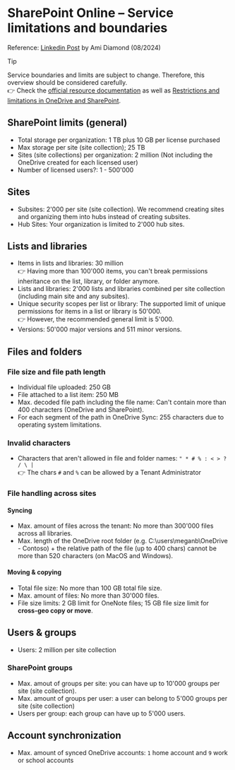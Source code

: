 # SharePoint Online – Service limitations and boundaries

Reference: [Linkedin Post](https://www.linkedin.com/posts/ami-diamond-mvp-70a798b_sharepoint-office365-microsoft365-activity-7235199542466367488-aisE/) by Ami Diamond (08/2024)

> [!TIP]
> Service boundaries and limits are subject to change. Therefore, this overview should be considered carefully.<br>
> 👉 Check the [official resource documentation](https://learn.microsoft.com/en-us/office365/servicedescriptions/sharepoint-online-service-description/sharepoint-online-limits) as well as [Restrictions and limitations in OneDrive and SharePoint](https://support.microsoft.com/en-us/office/restrictions-and-limitations-in-onedrive-and-sharepoint-64883a5d-228e-48f5-b3d2-eb39e07630fa).

## SharePoint limits (general)

- Total storage per organization: 1 TB plus 10 GB per license purchased
- Max storage per site (site collection); 25 TB
- Sites (site collections) per organization: 2 million (Not including the OneDrive created for each licensed user)
- Number of licensed users?: 1 - 500'000

## Sites

- Subsites: 2'000 per site (site collection). We recommend creating sites and organizing them into hubs instead of creating subsites.
- Hub Sites: Your organization is limited to 2'000 hub sites.

## Lists and libraries

- Items in lists and libraries: 30 million <br>
  👉 Having more than 100'000 items, you can't break permissions inheritance on the list, library, or folder anymore.
- Lists and libraries: 2'000 lists and libraries combined per site collection (including main site and any subsites).
- Unique security scopes per list or library: The supported limit of unique permissions for items in a list or library is 50'000. <br>
  👉 However, the recommended general limit is 5'000.
- Versions: 50'000 major versions and 511 minor versions.

## Files and folders

### File size and file path length

- Individual file uploaded: 250 GB
- File attached to a list item: 250 MB
- Max. decoded file path including the file name: Can't contain more than 400 characters (OneDrive and SharePoint).
- For each segment of the path in OneDrive Sync: 255 characters due to operating system limitations.

### Invalid characters
- Characters that aren't allowed in file and folder names: `" * # % : < > ? / \ |` <br/>
  👉 The chars `#` and `%` can be allowed by a Tenant Administrator

### File handling across sites

#### Syncing

- Max. amount of files across the tenant: No more than 300'000 files across all libraries.
- Max. length of the OneDrive root folder (e.g. C:\users\meganb\OneDrive - Contoso) + the relative path of the file (up to 400 chars) cannot be more than 520 characters (on MacOS and Windows).

#### Moving & copying

- Total file size: No more than 100 GB total file size.
- Max. amount of files: No more than 30'000 files.
- File size limits: 2 GB limit for OneNote files; 15 GB file size limit for **cross-geo copy or move**.

## Users & groups

- Users: 2 million per site collection

### SharePoint groups

- Max. amout of groups per site: you can have up to 10'000 groups per site (site collection).
- Max. amount of groups per user: a user can belong to 5'000 groups per site (site collection)
- Users per group: each group can have up to 5'000 users.

## Account synchronization

- Max. amount of synced OneDrive accounts: `1` home account and `9` work or school accounts
